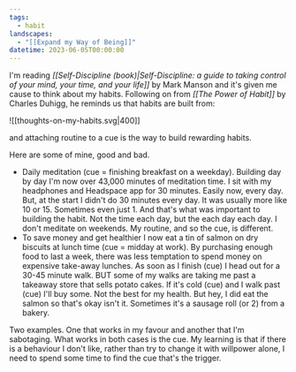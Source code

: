 ```yaml
---
tags:
  - habit
landscapes:
  - "[[Expand my Way of Being]]"
datetime: 2023-06-05T00:00:00
---
```

I'm reading  *[[Self-Discipline (book)|Self-Discipline: a guide to taking control of your mind, your time, and your life]]* by Mark Manson and it's given me cause to think about my habits. Following on from *[[The Power of Habit]]* by Charles Duhigg, he reminds us that habits are built from:

<!--[mermaid.live](https://mermaid.live/edit#pako:eNo9jDsKwzAQRK8itrYvoCJVylRJF7ZZpJUlkFZGWWGC8d0tyKeb95iZHVz1DBZCrpuL1NTc7iius5nni2m1axJG-YaP5I2ahwkKt0LJj_WOYgyCRi6MYEf0HKhnRUA5RpW61sdbHFhtnScYf0sEGyi_BvXVk_I10dKo_O1K8qz1x8cJk1068w)-->

![[thoughts-on-my-habits.svg|400]]

and attaching routine to a cue is the way to build rewarding habits.

Here are some of mine, good and bad.

- Daily meditation (cue = finishing breakfast on a weekday). Building day by day I'm now over 43,000 minutes of meditation time. I sit with my headphones and Headspace app for 30 minutes. Easily now, every day. But, at the start I didn't do 30 minutes every day. It was usually more like 10 or 15. Sometimes even just 1. And that's what was important to building the habit. Not the time each day, but the each day each day. I don't meditate on weekends. My routine, and so the cue, is different.
- To save money and get healthier I now eat a tin of salmon on dry biscuits at lunch time (cue = midday at work). By purchasing enough food to last a week, there was less temptation to spend money on expensive take-away lunches. As soon as I finish (cue) I head out for a 30-45 minute walk. BUT some of my walks are taking me past a takeaway store that sells potato cakes. If it's cold (cue) and I walk past (cue) I'll buy some. Not the best for my health. But hey, I did eat the salmon so that's okay isn't it. Sometimes it's a sausage roll (or 2) from a bakery.

Two examples. One that works in my favour and another that I'm sabotaging. What works in both cases is the cue. My learning is that if there is a behaviour I don't like, rather than try to change it with willpower alone, I need to spend some time to find the cue that's the trigger.